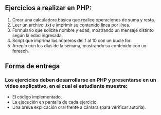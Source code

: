 ## Ejercicios a realizar en PHP: 

1. Crear una calculadora básica que realice operaciones de suma y resta. 
2. Leer un archivo .txt e imprimir su contenido línea por línea. 
3. Formulario que solicite nombre y edad, mostrando un mensaje distinto según la edad ingresada. 
4. Script que imprima los números del 1 al 10 con un bucle for. 
5. Arreglo con los días de la semana, mostrando su contenido con un foreach. 
 
## Forma de entrega 
### Los ejercicios deben desarrollarse en PHP y presentarse en un video explicativo, en el cual el estudiante muestre: 
- El código implementado. 
- La ejecución en pantalla de cada ejercicio. 
- Una breve explicación oral frente a cámara (para verificar autoría).